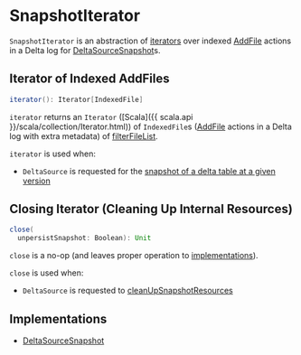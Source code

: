 # SnapshotIterator

`SnapshotIterator` is an abstraction of [iterators](#implementations) over indexed [AddFile](../AddFile.md) actions in a Delta log for [DeltaSourceSnapshot](DeltaSourceSnapshot.md)s.

## <span id="iterator"><span id="result"> Iterator of Indexed AddFiles

```scala
iterator(): Iterator[IndexedFile]
```

`iterator` returns an `Iterator` ([Scala]({{ scala.api }}/scala/collection/Iterator.html)) of `IndexedFile`s ([AddFile](../AddFile.md) actions in a Delta log with extra metadata) of [filterFileList](../DeltaLog.md#filterFileList).

`iterator` is used when:

* `DeltaSource` is requested for the [snapshot of a delta table at a given version](DeltaSource.md#getSnapshotAt)

## <span id="close"> Closing Iterator (Cleaning Up Internal Resources)

```scala
close(
  unpersistSnapshot: Boolean): Unit
```

`close` is a no-op (and leaves proper operation to [implementations](#implementations)).

`close` is used when:

* `DeltaSource` is requested to [cleanUpSnapshotResources](DeltaSource.md#cleanUpSnapshotResources)

## Implementations

* [DeltaSourceSnapshot](DeltaSourceSnapshot.md)
